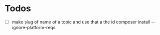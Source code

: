# Todos
- [ ] make slug of name of a topic and use that a the id
composer install --ignore-platform-reqs

